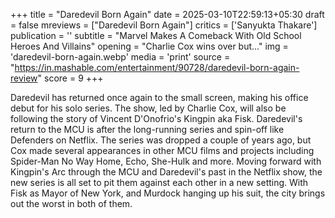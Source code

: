+++
title = "Daredevil Born Again"
date = 2025-03-10T22:59:13+05:30
draft = false
mreviews = ["Daredevil Born Again"]
critics = ['Sanyukta Thakare']
publication = ''
subtitle = "Marvel Makes A Comeback With Old School Heroes And Villains"
opening = "Charlie Cox wins over but..."
img = 'daredevil-born-again.webp'
media = 'print'
source = "https://in.mashable.com/entertainment/90728/daredevil-born-again-review"
score = 9
+++

Daredevil has returned once again to the small screen, making his office debut for his solo series. The show, led by Charlie Cox, will also be following the story of Vincent D'Onofrio's Kingpin aka Fisk. Daredevil's return to the MCU is after the long-running series and spin-off like Defenders on Netflix. The series was dropped a couple of years ago, but Cox made several appearances in other MCU films and projects including Spider-Man No Way Home, Echo, She-Hulk and more. Moving forward with Kingpin's Arc through the MCU and Daredevil's past in the Netflix show, the new series is all set to pit them against each other in a new setting. With Fisk as Mayor of New York, and Murdock hanging up his suit, the city brings out the worst in both of them.

